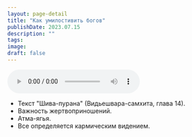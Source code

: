 ```yaml
---
layout: page-detail
title: "Как умилостивить богов"
publishDate: 2023.07.15
description: ""
tags:
image:
draft: false
---
```


<audio title="2023.07.15 - Как умилостивить богов.mp3" src="/upload/iblock/3f3/3f3628d2a0cacb1004089ab1b0e703c9.mp3" controls=""></audio>

* Текст "Шива-пурана" (Видьешвара-самхита, глава 14).
* Важность жертвоприношений.
* Атма-ягья.
* Все определяется кармическим видением.

  
